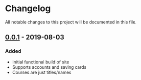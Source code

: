 # Changelog

All notable changes to this project will be documented in this file.

## [0.0.1] - 2019-08-03

### Added

- Initial functional build of site
- Supports accounts and saving cards
- Courses are just titles/names

[0.0.1]: https://github.com/cooperbarth/Apollo-client/releases/tag/v0.0.1
